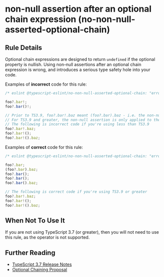 # non-null assertion after an optional chain expression (no-non-null-asserted-optional-chain)

## Rule Details

Optional chain expressions are designed to return `undefined` if the optional property is nullish. Using non-null assertions after an optional chain expression is wrong, and introduces a serious type safety hole into your code.

Examples of **incorrect** code for this rule:

```ts
/* eslint @typescript-eslint/no-non-null-asserted-optional-chain: "error" */

foo?.bar!;
foo?.bar()!;

// Prior to TS3.9, foo?.bar!.baz meant (foo?.bar).baz - i.e. the non-null assertion is applied to the entire chain so far.
// For TS3.9 and greater, the non-null assertion is only applied to the property itself, so it's safe.
// The following is incorrect code if you're using less than TS3.9
foo?.bar!.baz;
foo?.bar!();
foo?.bar!().baz;
```

Examples of **correct** code for this rule:

```ts
/* eslint @typescript-eslint/no-non-null-asserted-optional-chain: "error" */

foo?.bar;
(foo?.bar).baz;
foo?.bar();
foo?.bar();
foo?.bar().baz;

// The following is correct code if you're using TS3.9 or greater
foo?.bar!.baz;
foo?.bar!();
foo?.bar!().baz;
```

## When Not To Use It

If you are not using TypeScript 3.7 (or greater), then you will not need to use this rule, as the operator is not supported.

## Further Reading

* [TypeScript 3.7 Release Notes](https://www.typescriptlang.org/docs/handbook/release-notes/typescript-3-7.html)
* [Optional Chaining Proposal](https://github.com/tc39/proposal-optional-chaining/)
